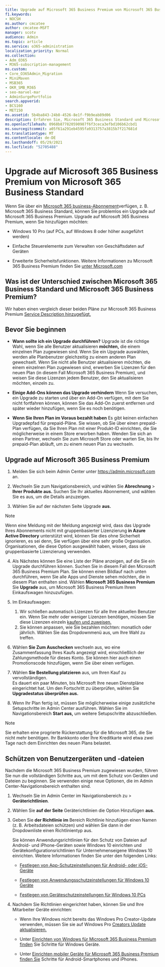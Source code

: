 ```yaml
---
title: Upgrade auf Microsoft 365 Business Premium von Microsoft 365 Business Standard
f1.keywords:
- NOCSH
ms.author: cmcatee
author: cmcatee-MSFT
manager: scotv
audience: Admin
ms.topic: article
ms.service: o365-administration
localization_priority: Normal
ms.collection:
- Adm_O365
- M365-subscription-management
ms.custom:
- Core_O365Admin_Migration
- MiniMaven
- MSB365
- OKR_SMB_M365
- seo-marvel-mar
- AdminSurgePortfolio
search.appverid:
- BCS160
- MET150
ms.assetid: 5b4ba843-24b8-4526-8e1f-f9b9eab89d06
description: Erfahren Sie, Microsoft 365 Business Standard und Microsoft 365 Business Premium und wie Sie ein Upgrade auf Microsoft 365 Business Premium.
ms.openlocfilehash: 0968b877820590987f6f3ceca3efbd106b62cbd1
ms.sourcegitcommit: a05f61a291eb4595fa9313757a3815b7f217681d
ms.translationtype: MT
ms.contentlocale: de-DE
ms.lasthandoff: 05/29/2021
ms.locfileid: "52705488"
---
```

# <a name="upgrade-to-microsoft-365-business-premium-from-microsoft-365-business-standard"></a>Upgrade auf Microsoft 365 Business Premium von Microsoft 365 Business Standard

Wenn Sie über ein [Microsoft 365 business-Abonnement](https://products.office.com/compare-all-microsoft-office-products-4-column?activetab=tab:primaryr2)verfügen, z. B. Microsoft 365 Business Standard, können Sie problemlos ein Upgrade auf Microsoft 365 Business Premium. Upgrade auf Microsoft 365 Business Premium, wenn Sie hinzufügen möchten:

- Windows 10 Pro (auf PCs, auf Windows 8 oder höher ausgeführt werden)

- Einfache Steuerelemente zum Verwalten von Geschäftsdaten auf Geräten

- Erweiterte Sicherheitsfunktionen.
Weitere Informationen zu Microsoft 365 Business Premium finden Sie [unter Microsoft.com](https://www.microsoft.com/microsoft-365/business)

## <a name="whats-the-difference-between-microsoft-365-business-standard-and-microsoft-365-business-premium"></a>Was ist der Unterschied zwischen Microsoft 365 Business Standard und Microsoft 365 Business Premium?

Wir haben einen vergleich dieser beiden Pläne zur Microsoft 365 Business Premium [Service Description hinzugefügt.](/office365/servicedescriptions/microsoft-365-service-descriptions/microsoft-365-business-service-description) 

## <a name="before-you-begin"></a>Bevor Sie beginnen

- **Wann sollte ich ein Upgrade durchführen?** Upgrade ist die richtige Wahl, wenn Sie alle Benutzer aktualisieren **möchten,** die einem einzelnen Plan zugewiesen sind. Wenn Sie ein Upgrade auswählen, werden alle Planbenutzer gleichzeitig zu einem anderen Plan gewechselt. Wenn Sie nicht alle Benutzer aktualisieren möchten, die einem einzelnen Plan zugewiesen sind, erwerben Sie [](../admin/manage/assign-licenses-to-users.md) Lizenzen für den neuen Plan (in diesem Fall Microsoft 365 Business Premium), und weisen Sie diese Lizenzen jedem Benutzer, den Sie aktualisieren möchten, einzeln zu.

- **Einige Add-Ons können das Upgrade verhindern** Wenn Sie versuchen, ein Upgrade zu starten und über ein Add-On verfügen, mit dem Sie nicht fortfahren können, können Sie das Add-On zuerst entfernen und später wieder hinzufügen, wenn Sie es noch benötigen.

- **Wenn Sie Ihren Plan im Voraus bezahlt haben** Es gibt keinen einfachen Upgradepfad für prepaid-Pläne. Sie wissen, ob Sie über einen prepaid-Plan verfügen, da Sie Ihren Plan mit einer Produkt-ID einrichten, die Sie möglicherweise in einem Store erworben haben. Wenden Sie sich an einen Partner, wechseln Sie zum Microsoft Store oder warten Sie, bis Ihr prepaid-Plan abläuft, um zu einem neuen Plan zu wechseln.

## <a name="upgrade-to-microsoft-365-business-premium"></a>Upgrade auf Microsoft 365 Business Premium

1. Melden Sie sich beim Admin Center unter <a href="https://go.microsoft.com/fwlink/p/?linkid=837890" target="_blank">https://admin.microsoft.com</a> an.

2. Wechseln Sie zum Navigationsbereich, und wählen Sie **Abrechnung** \> **Ihrer Produkte aus.** Suchen Sie Ihr aktuelles Abonnement, und wählen Sie es aus, um die Details anzuzeigen.

3. Wählen Sie auf der nächsten Seite Upgrade **aus.**

  > [!NOTE]
  > Wenn eine Meldung mit der Meldung angezeigt wird, dass das Upgrade Ihres Abonnements nicht mit gruppenbasierter Lizenzierung **in Azure Active Directory** unterstützt wird, können Sie dies ohne Sicherheit ignorieren, es sei denn, Sie verfügen über eine sehr große Organisation. Organisationen, die diese Option ausgewählt haben, wissen, dass sie gruppenbasierte Lizenzierung verwenden.

4. Als Nächstes können Sie eine Liste der Pläne anzeigen, auf die Sie ein Upgrade durchführen können. Suchen Sie in diesem Fall den Microsoft 365 Business Premium Plan. Sie können einen Bildlauf nach unten durchführen, wenn Sie alle Apps und Dienste sehen möchten, die in diesem Plan enthalten sind. Wählen **Microsoft 365 Business Premium** Sie **Upgrade** aus, um Microsoft 365 Business Premium Ihrem Einkaufswagen hinzuzufügen.

5. Im Einkaufswagen:

    1. Wir schließen automatisch Lizenzen für alle Ihre aktuellen Benutzer ein. Wenn Sie mehr oder weniger Lizenzen benötigen, müssen Sie diese Lizenzen einzeln [kaufen und zuweisen.](../admin/manage/assign-licenses-to-users.md)  
    2. Sie können anpassen, wie Sie bezahlen möchten: monatlich oder jährlich. Wählen Sie das Dropdownmenü aus, um Ihre Wahl zu treffen.

6. Wählen **Sie Zum Auschecken** wechseln aus, wo eine Zusammenfassung Ihres Kaufs angezeigt wird, einschließlich der Zahlungsmethode für dieses Konto. Sie können hier auch einen Promotionscode hinzufügen, wenn Sie über einen verfügen.

7. Wählen **Sie Bestellung platzieren** aus, um Ihren Kauf zu vervollständigen.\
Es dauert ein paar Minuten, bis Microsoft Ihre neuen Dienstpläne eingerichtet hat. Um den Fortschritt zu überprüfen, wählen Sie **Upgradestatus überprüfen aus.**

8. Wenn Ihr Plan fertig ist, müssen Sie möglicherweise einige zusätzliche Setupschritte im Admin Center ausführen. Wählen Sie im Navigationsbereich **Start aus,** um weitere Setupschritte abzuschließen.

> [!NOTE]
> Sie erhalten eine progrierte Rückerstattung für die Microsoft 365, die Sie nicht mehr benötigen. Ihr Bankkonto oder Ihre Kreditkarte wird etwa zwei Tage nach dem Einrichten des neuen Plans belastet.
  
## <a name="protect-user-devices-and-files"></a>Schützen von Benutzergeräten und -dateien

Nachdem die Microsoft 365 Business Premium zugewiesen wurden, führen Sie nun die vollständigen Schritte aus, um mit dem Schutz von Geräten und Dateien zu beginnen. Sie verwenden einige neue Optionen, die im Admin Center-Navigationsbereich enthalten sind.
  
1. Wechseln Sie im Admin Center im  Navigationsbereich zu \> **Geräterichtlinien**.

2. Wählen Sie **auf der Seite** Geräterichtlinien die Option Hinzufügen **aus.**

3. Geben Sie **der Richtlinie im** Bereich Richtlinie hinzufügen einen Namen (z.  B. Arbeitsdateien schützen) und wählen Sie dann in der Dropdownliste einen Richtlinientyp aus.

    Sie können Anwendungsrichtlinien für den Schutz von Dateien auf Android- und iPhone-Geräten sowie Windows 10 einrichten und Gerätekonfigurationsrichtlinien für Unternehmenseigene Windows 10 einrichten. Weitere Informationen finden Sie unter den folgenden Links:

    - [Festlegen von App-Schutzeinstellungen für Android- oder iOS-Geräte](app-protection-settings-for-android-and-ios.md)

    - [Festlegen von Anwendungsschutzeinstellungen für Windows 10 Geräte](protection-settings-for-windows-10-devices.md)

    - [Festlegen von Geräteschutzeinstellungen für Windows 10 PCs](protection-settings-for-windows-10-pcs.md)

4. Nachdem Sie Richtlinien eingerichtet haben, können Sie und Ihre Mitarbeiter Geräte einrichten:

    - Wenn Ihre Windows nicht bereits das Windows Pro Creator-Update verwenden, müssen Sie sie auf Windows Pro [Creators Update aktualisieren.](upgrade-to-windows-pro-creators-update.md)

    - Unter [Einrichten von Windows für Microsoft 365 Business Premium finden](set-up-windows-devices.md) Sie Schritte für Windows Geräte.

    - Unter [Einrichten mobiler Geräte für Microsoft 365 Business Premium finden Sie](set-up-mobile-devices.md) Schritte für Android-Smartphones und iPhones.
